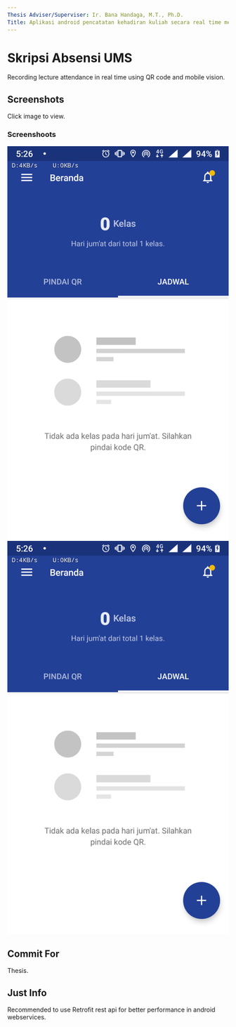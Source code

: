 ```yaml
---
Thesis Adviser/Superviser: Ir. Bana Handaga, M.T., Ph.D.
Title: Aplikasi android pencatatan kehadiran kuliah secara real time menggunakan QR code dan mobile vision di Universitas Muhammadiyah Surakarta
---
```


Skripsi Absensi UMS
=========

Recording lecture attendance in real time using QR code and mobile vision.

Screenshots
-----------

Click image to view.

### Screenshoots

[![main refresh](https://github.com/L200130134/AbsensiUMS-Project/raw/master/screenshoots/Screenshot_20190726-052607.png)](https://github.com/L200130134/AbsensiUMS-Project/raw/master/screenshoots/Screenshot_20190726-052607.png)
[![main refresh](https://github.com/L200130134/AbsensiUMS-Project/raw/master/screenshoots/Screenshot_20190726-052607.png)](https://github.com/L200130134/AbsensiUMS-Project/raw/master/screenshoots/Screenshot_20190726-052607.png)

Commit For
-----------
Thesis.

Just Info
-----------
Recommended to use Retrofit rest api for better performance in android webservices.
